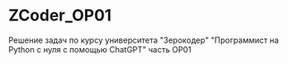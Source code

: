 # ZCoder_OP01
Решение задач по курсу университета "Зерокодер" "Программист на Python с нуля с помощью ChatGPT" часть OP01
